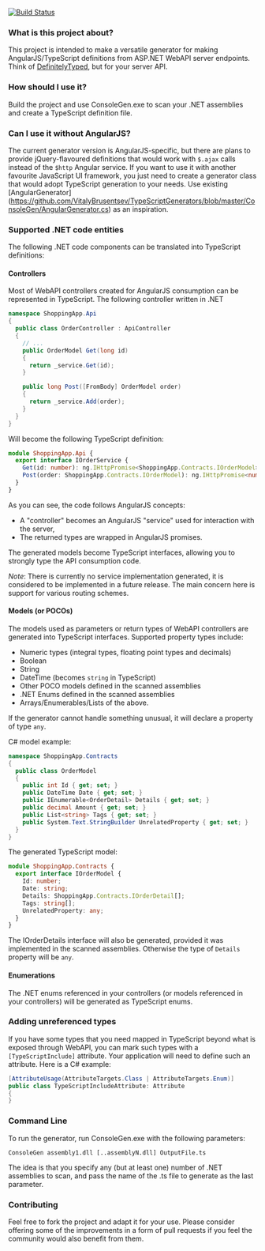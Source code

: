 [![Build Status](https://travis-ci.org/VitalyBrusentsev/TypeScriptGenerators.svg?branch=master)](https://travis-ci.org/VitalyBrusentsev/TypeScriptGenerators)
### What is this project about?
This project is intended to make a versatile generator for making AngularJS/TypeScript definitions from 
ASP.NET WebAPI server endpoints. Think of [DefinitelyTyped](https://github.com/borisyankov/DefinitelyTyped), 
but for your server API.

### How should I use it?
Build the project and use ConsoleGen.exe to scan your .NET assemblies and create a TypeScript definition file.

### Can I use it without AngularJS?
The current generator version is AngularJS-specific, but there are plans to provide 
jQuery-flavoured definitions that would work with `$.ajax` calls instead of the `$http` Angular service.
If you want to use it with another favourite JavaScript UI framework, 
you just need to create a generator class that would  adopt TypeScript generation to your needs.
Use existing [AngularGenerator]
(https://github.com/VitalyBrusentsev/TypeScriptGenerators/blob/master/ConsoleGen/AngularGenerator.cs) as an inspiration.

### Supported .NET code entities
The following .NET code components can be translated into TypeScript definitions:

#### Controllers
Most of WebAPI controllers created for AngularJS consumption 
can be represented in TypeScript.
The following controller written in .NET
```csharp
namespace ShoppingApp.Api
{
  public class OrderController : ApiController
  {
    // ...
    public OrderModel Get(long id)
    {
      return _service.Get(id);
    }

    public long Post([FromBody] OrderModel order)
    {
      return _service.Add(order);
    }        
  }
}
```
Will become the following TypeScript definition:
```typescript
module ShoppingApp.Api {
  export interface IOrderService {
    Get(id: number): ng.IHttpPromise<ShoppingApp.Contracts.IOrderModel>;
    Post(order: ShoppingApp.Contracts.IOrderModel): ng.IHttpPromise<number>;
  }
}
```
As you can see, the code follows AngularJS concepts: 
- A "controller" becomes an AngularJS "service" used for interaction with the server,
- The returned types are wrapped in AngularJS promises.
 
The generated models become TypeScript interfaces, allowing you to strongly type the API consumption code.

*Note*: There is currently no service implementation generated, it is considered to be implemented in a future release. The main concern here is support for various routing schemes.

#### Models (or POCOs)
The models used as parameters or return types of WebAPI controllers are generated into TypeScript interfaces. Supported property types include:
- Numeric types (integral types, floating point types and decimals)
- Boolean
- String
- DateTime (becomes `string` in TypeScript)
- Other POCO models defined in the scanned assemblies
- .NET Enums defined in the scanned assemblies
- Arrays/Enumerables/Lists of the above.

If the generator cannot handle something unusual, it will declare a property of type `any`.

C# model example:
```csharp
namespace ShoppingApp.Contracts
{
  public class OrderModel
  {
    public int Id { get; set; }
    public DateTime Date { get; set; }
    public IEnumerable<OrderDetail> Details { get; set; }
    public decimal Amount { get; set; }
    public List<string> Tags { get; set; }
    public System.Text.StringBuilder UnrelatedProperty { get; set; }
  }
}
```
The generated TypeScript model:
```typescript
module ShoppingApp.Contracts {
  export interface IOrderModel {
    Id: number;
    Date: string;
    Details: ShoppingApp.Contracts.IOrderDetail[];
    Tags: string[];
    UnrelatedProperty: any;
  }
}
```
The IOrderDetails interface will also be generated, provided it was implemented in the scanned assemblies. Otherwise the type of `Details` property will be `any`.

#### Enumerations
The .NET enums referenced in your controllers (or models referenced in your controllers) 
will be generated as TypeScript enums.

### Adding unreferenced types
If you have some types that you need mapped in TypeScript beyond what is exposed through WebAPI, you can mark such types with a `[TypeScriptInclude]` attribute. Your application will need to define such an attribute. 
Here is a C# example:
```csharp
[AttributeUsage(AttributeTargets.Class | AttributeTargets.Enum)]
public class TypeScriptIncludeAttribute: Attribute
{
}
```

### Command Line
To run the generator, run ConsoleGen.exe with the following parameters:

`ConsoleGen assembly1.dll [..assemblyN.dll] OutputFile.ts`

The idea is that you specify any (but at least one) number of .NET assemblies to scan, 
and pass the name of the .ts file to generate as the last parameter.

### Contributing
Feel free to fork the project and adapt it for your use. 
Please consider offering some of the improvements in a form of pull requests 
if you feel the community would also benefit from them.
